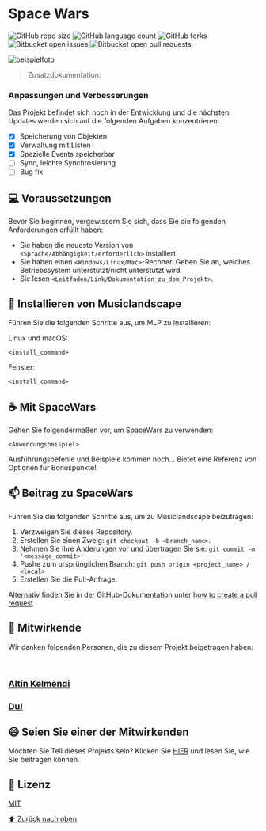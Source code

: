 # Space Wars

<!---Hier werden verschiedene Aktionen durchgeführt,wie:  Musiktitel, Sänger verwalten--->

![GitHub repo size](https://img.shields.io/github/repo-size/Altink7/README-template?style=for-the-badge)
![GitHub language count](https://img.shields.io/github/languages/count/Altink7/README-template?style=for-the-badge)
![GitHub forks](https://img.shields.io/github/forks/Altink7/README-template?style=for-the-badge)
![Bitbucket open issues](https://img.shields.io/bitbucket/issues/Altink7/README-template?style=for-the-badge)
![Bitbucket open pull requests](https://img.shields.io/bitbucket/pr-raw/Altink7/README-template?style=for-the-badge)

<img src="exemplo-image.png" alt="beispielfoto">

> Zusatzdokumentation:

### Anpassungen und Verbesserungen

Das Projekt befindet sich noch in der Entwicklung und die nächsten Updates werden sich auf die folgenden Aufgaben konzentrieren:

- [x] Speicherung von Objekten
- [x] Verwaltung mit Listen
- [x] Spezielle Events speicherbar
- [ ] Sync, leichte Synchrosierung
- [ ] Bug fix

## 💻 Voraussetzungen

Bevor Sie beginnen, vergewissern Sie sich, dass Sie die folgenden Anforderungen erfüllt haben:
<!-- Anforderungen --->
* Sie haben die neueste Version von `<Sprache/Abhängigkeit/erforderlich>` installiert
* Sie haben einen `<Windows/Linux/Mac>`-Rechner. Geben Sie an, welches Betriebssystem unterstützt/nicht unterstützt wird.
* Sie lesen `<Leitfaden/Link/Dokumentation_zu_dem_Projekt>`.

## 🚀 Installieren von Musiclandscape

Führen Sie die folgenden Schritte aus, um MLP zu installieren:

Linux und macOS:
```
<install_command>
```

Fenster:
```
<install_command>
```

## ☕ Mit SpaceWars

Gehen Sie folgendermaßen vor, um SpaceWars zu verwenden:

```
<Anwendungsbeispiel>
```

 Ausführungsbefehle und Beispiele kommen noch...  Bietet eine Referenz von Optionen für Bonuspunkte!

## 📫 Beitrag zu SpaceWars

Führen Sie die folgenden Schritte aus, um zu Musiclandscape beizutragen:

1. Verzweigen Sie dieses Repository.
2. Erstellen Sie einen Zweig: `git checkout -b <branch_name>`.
3. Nehmen Sie Ihre Änderungen vor und übertragen Sie sie: `git commit -m '<message_commit>'`
4. Pushe zum ursprünglichen Branch: `git push origin <project_name> / <local>`
5. Erstellen Sie die Pull-Anfrage.

Alternativ finden Sie in der GitHub-Dokumentation unter [how to create a pull request](https://help.github.com/en/github/collaborating-with-issues-and-pull-requests/creating-a-pull-request ) .

## 🤝 Mitwirkende

Wir danken folgenden Personen, die zu diesem Projekt beigetragen haben:

<Tabelle>
  <tr>
    <td align="center">
      <a href="#">
        <br>
        <sub>
          <h2>Altin Kelmendi</h2>
        </sub>
      </a>
    </td>
    <td align="center">
      <a href="#">
        <sub>
          <h2>Du!</h2>
        </sub>
      </a>
    </td>
  </tr>
</table>


## 😄 Seien Sie einer der Mitwirkenden<br>

Möchten Sie Teil dieses Projekts sein? Klicken Sie [HIER](CONTRIBUTING.md) und lesen Sie, wie Sie beitragen können.

## 📝 Lizenz

[MIT](LICENSE.md)

[⬆ Zurück nach oben](#SpaceWars)<br>
